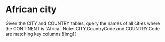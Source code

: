 # African city
Given the CITY and COUNTRY tables, query the names of all cities where the CONTINENT is 'Africa'.
Note: CITY.CountryCode and COUNTRY.Code are matching key columns
![img](
